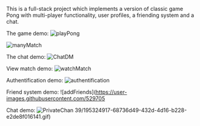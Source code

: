 This is a full-stack project which implements a version of classic game Pong with multi-player functionality, user profiles, a friending system and a chat.

The game demo:
![playPong](https://user-images.githubusercontent.com/52970539/195324892-d14bd2a4-184f-4be3-8b9f-01ca686ebac4.gif)

![manyMatch](https://user-images.githubusercontent.com/52970539/195324874-7f466ed9-b1dd-4d41-9b01-f65d706687ff.gif)

The chat demo:
![ChatDM](https://user-images.githubusercontent.com/52970539/195324881-39b14502-a42d-4074-889e-7e2b85984ea1.gif)

View match demo:
![watchMatch](https://user-images.githubusercontent.com/52970539/195324906-c45cc093-ae55-425b-aeab-dda3b799eceb.gif)

Authentification demo:
![authentification](https://user-images.githubusercontent.com/52970539/195324913-f51ecee0-c3be-4045-9741-f923ea0965dd.gif)

Friend system demo:
![addFriends](https://user-images.githubusercontent.com/529705

Chat demo:
![PrivateChan](https://user-images.githubusercontent.com/52970539/195324930-ba07de37-5cc7-4d40-8a0a-b9f1bc01a513.gif)
39/195324917-68736d49-432d-4d16-b228-e2de8f016141.gif)
